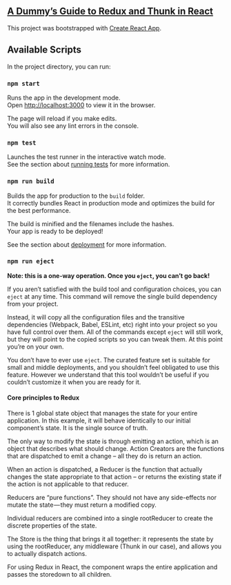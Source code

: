 ## [A Dummy’s Guide to Redux and Thunk in React](https://medium.com/@stowball/a-dummys-guide-to-redux-and-thunk-in-react-d8904a7005d3)

This project was bootstrapped with [Create React App](https://github.com/facebookincubator/create-react-app).

## Available Scripts

In the project directory, you can run:

### `npm start`

Runs the app in the development mode.<br>
Open [http://localhost:3000](http://localhost:3000) to view it in the browser.

The page will reload if you make edits.<br>
You will also see any lint errors in the console.

### `npm test`

Launches the test runner in the interactive watch mode.<br>
See the section about [running tests](#running-tests) for more information.

### `npm run build`

Builds the app for production to the `build` folder.<br>
It correctly bundles React in production mode and optimizes the build for the best performance.

The build is minified and the filenames include the hashes.<br>
Your app is ready to be deployed!

See the section about [deployment](#deployment) for more information.

### `npm run eject`

**Note: this is a one-way operation. Once you `eject`, you can’t go back!**

If you aren’t satisfied with the build tool and configuration choices, you can `eject` at any time. This command will remove the single build dependency from your project.

Instead, it will copy all the configuration files and the transitive dependencies (Webpack, Babel, ESLint, etc) right into your project so you have full control over them. All of the commands except `eject` will still work, but they will point to the copied scripts so you can tweak them. At this point you’re on your own.

You don’t have to ever use `eject`. The curated feature set is suitable for small and middle deployments, and you shouldn’t feel obligated to use this feature. However we understand that this tool wouldn’t be useful if you couldn’t customize it when you are ready for it.


#### Core principles to Redux

There is 1 global state object that manages the state for your entire application. In this example, it will behave identically to our initial component’s state. It is the single source of truth.

The only way to modify the state is through emitting an action, which is an object that describes what should change. Action Creators are the functions that are dispatched to emit a change – all they do is return an action.

When an action is dispatched, a Reducer is the function that actually changes the state appropriate to that action – or returns the existing state if the action is not applicable to that reducer.

Reducers are “pure functions”. They should not have any side-effects nor mutate the state — they must return a modified copy.

Individual reducers are combined into a single rootReducer to create the discrete properties of the state.

The Store is the thing that brings it all together: it represents the state by using the rootReducer, any middleware (Thunk in our case), and allows you to actually dispatch actions.

For using Redux in React, the <Provider /> component wraps the entire application and passes the storedown to all children.